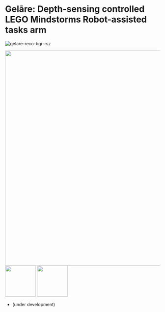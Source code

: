 # Gelāre: Depth-sensing controlled LEGO Mindstorms Robot-assisted tasks arm
![gelare-reco-bgr-rsz](https://user-images.githubusercontent.com/67831664/213986629-835ee71b-f6b1-49f6-a993-d8fe26681e22.png)

<p float="left">
  <img src="https://user-images.githubusercontent.com/67831664/213986629-835ee71b-f6b1-49f6-a993-d8fe26681e22.png" width="700" />
  <img src="https://raw.githubusercontent.com/gpdaniels/spike-prime/master/simulator/images/icon-mindstorms.png" width="100" /> 
  <img src="https://user-images.githubusercontent.com/67831664/214019108-e34d3efa-6312-42e3-adb9-35d6e67a42a3.png" width="100" />
</p>


- (under development)
